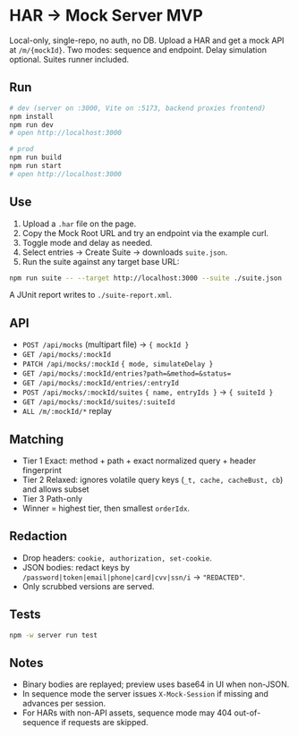 # HAR → Mock Server MVP

Local-only, single-repo, no auth, no DB. Upload a HAR and get a mock API at `/m/{mockId}`. Two modes: sequence and endpoint. Delay simulation optional. Suites runner included.

## Run

```bash
# dev (server on :3000, Vite on :5173, backend proxies frontend)
npm install
npm run dev
# open http://localhost:3000

# prod
npm run build
npm run start
# open http://localhost:3000
```

## Use

1. Upload a `.har` file on the page.
2. Copy the Mock Root URL and try an endpoint via the example curl.
3. Toggle mode and delay as needed.
4. Select entries → Create Suite → downloads `suite.json`.
5. Run the suite against any target base URL:

```bash
npm run suite -- --target http://localhost:3000 --suite ./suite.json
```

A JUnit report writes to `./suite-report.xml`.

## API

* `POST /api/mocks` (multipart file) → `{ mockId }`
* `GET /api/mocks/:mockId`
* `PATCH /api/mocks/:mockId` `{ mode, simulateDelay }`
* `GET /api/mocks/:mockId/entries?path=&method=&status=`
* `GET /api/mocks/:mockId/entries/:entryId`
* `POST /api/mocks/:mockId/suites` `{ name, entryIds }` → `{ suiteId }`
* `GET /api/mocks/:mockId/suites/:suiteId`
* `ALL /m/:mockId/*` replay

## Matching

* Tier 1 Exact: method + path + exact normalized query + header fingerprint
* Tier 2 Relaxed: ignores volatile query keys (`_t, cache, cacheBust, cb`) and allows subset
* Tier 3 Path-only
* Winner = highest tier, then smallest `orderIdx`.

## Redaction

* Drop headers: `cookie, authorization, set-cookie`.
* JSON bodies: redact keys by `/password|token|email|phone|card|cvv|ssn/i` → `"REDACTED"`.
* Only scrubbed versions are served.

## Tests

```bash
npm -w server run test
```

## Notes

* Binary bodies are replayed; preview uses base64 in UI when non-JSON.
* In sequence mode the server issues `X-Mock-Session` if missing and advances per session.
* For HARs with non-API assets, sequence mode may 404 out-of-sequence if requests are skipped.


